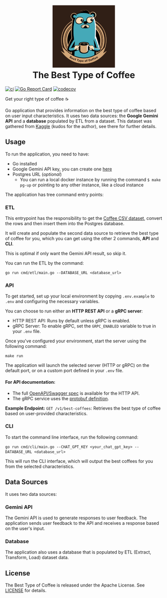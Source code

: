 <h1 align="center">
  <a href="https://github.com/richardbertozzo/type-coffee" title="type coffee doc">
    <img alt="logo" src="https://github.com/richardbertozzo/type-coffee/blob/master/data/logo.png" width="200px" height="200px" />
  </a>
  <br />
  The Best Type of Coffee
</h1>


[![ci](https://github.com/richardbertozzo/type-coffee/actions/workflows/ci.yml/badge.svg)](https://github.com/richardbertozzo/type-coffee/actions/workflows/ci.yml) [![Go Report Card](https://goreportcard.com/badge/github.com/richardbertozzo/type-coffee)](https://goreportcard.com/report/github.com/richardbertozzo/type-coffee) [![codecov](https://codecov.io/gh/richardbertozzo/type-coffee/branch/master/graph/badge.svg?token=G667W1L2O5)](https://codecov.io/gh/richardbertozzo/type-coffee)

Get your right type of coffee ☕

Go application that provides information on the best type of coffee based on user input characteristics. 
It uses two data sources: the **Google Gemini API** and a **database** populated by ETL from a dataset. 
This dataset was gathered from [Kaggle](https://www.kaggle.com/datasets/volpatto/coffee-quality-database-from-cqi) (kudos for the author), see there for further details.

## Usage

To run the application, you need to have:
- Go installed
- Google Gemini API key, you can create one [here](https://aistudio.google.com/app/apikey)
- Postgres URL (_optional_)
  - You can run a local docker instance by running the command `$ make pg-up` or pointing to any other instance, like a cloud instance

The application has tree command entry points:

### ETL

This entrypoint has the responsibility to get the [Coffee CSV dataset](./data), convert the rows and 
then insert them into the Postgres database.

It will create and populate the second data source to retrieve the best type of coffee for you, 
which you can get using the other 2 commands, **API** and **CLI**. 

This is optimal if only want the Gemini API result, so skip it. 

You can run the ETL by the command:

```shell
go run cmd/etl/main.go --DATABASE_URL <database_url>
```

### API

To get started, set up your local environment by copying `.env.example` to `.env` and configuring the necessary variables.

You can choose to run either an **HTTP REST API** or a **gRPC server**:

- HTTP REST API: Runs by default unless gRPC is enabled.
- gRPC Server: To enable gRPC, set the `GRPC_ENABLED` variable to true in your `.env` file.

Once you've configured your environment, start the server using the following command:

```shell
make run
```

The application will launch the selected server (HTTP or gRPC) on the default port, or on a custom port defined in your `.env` file.

#### For API documentation:

- The full [OpenAPI/Swagger spec](./api/openapi.yaml) is available for the HTTP API.
- The gRPC service uses the [protobuf definition](./api/coffee.proto).

**Example Endpoint:**
`GET /v1/best-coffees`: Retrieves the best type of coffee based on user-provided characteristics.

### CLI
To start the command line interface, run the following command:

```shell
go run cmd/cli/main.go --CHAT_GPT_KEY <your_chat_gpt_key> --DATABASE_URL <database_url>
```

This will run the CLI interface, which will output the best coffees for you from the selected characteristics.

## Data Sources

It uses two data sources:

### Gemini API
The Gemini API is used to generate responses to user feedback. The application sends user feedback to the API and receives a response based on the user's input.

### Database
The application also uses a database that is populated by ETL (Extract, Transform, Load) dataset data.

## License
The Best Type of Coffee is released under the Apache License. See [LICENSE](./LICENSE) for details.
